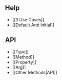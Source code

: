 ## Help
* [[3 Use Cases]]
* [[Default And Initial]]

## API
* [[Type]]
* [[Method]]
* [[Property]]
* [[Arg]]
* [[Other Methods|API]]